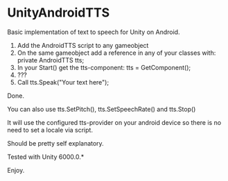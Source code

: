 # UnityAndroidTTS
Basic implementation of text to speech for Unity on Android.

1. Add the AndroidTTS script to any gameobject
2. On the same gameobject add a reference in any of your classes with: private AndroidTTS tts;
3. In your Start() get the tts-component: tts = GetComponent<AndroidTTS>();
4. ???
5. Call tts.Speak("Your text here");

Done.

You can also use tts.SetPitch(), tts.SetSpeechRate() and tts.Stop()

It will use the configured tts-provider on your android device so there is no need to set a locale via script.

Should be pretty self explanatory.

Tested with Unity 6000.0.*

Enjoy.
